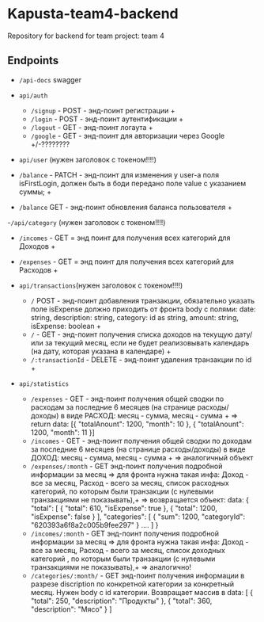 # Kapusta-team4-backend

Repository for backend for team project: team 4

## Endpoints

- `/api-docs` swagger

- `api/auth`

  - `/signup` - POST - энд-поинт регистрации +
  - `/login` - POST - энд-поинт аутентификации +
  - `/logout` - GET - энд-поинт логаута +
  - `/google` - GET - энд-поинт для авторизации через Google +/-????????

- `api/user` (нужен заголовок с токеном!!!!)

- `/balance` - PATCH - энд-поинт для изменения у user-а поля isFirstLogin,
  должен быть в боди передано поле value с указанием суммы; +
- `/balance` GET - энд-поинт обновления баланса пользователя +

-`/api/category` (нужен заголовок с токеном!!!!)

- `/incomes` - GET = энд поинт для получения всех категорий для Доходов +
- `/expenses` - GET = энд поинт для получения всех категорий для Расходов +

- `api/transactions`(нужен заголовок с токеном!!!!)

  - `/` POST - энд-поинт добавления транзакции, обязательно указать поле
    isExpense должно приходить от фронта body с полями: date: string,
    description: string, category: id as string, amount: string, isExpense:
    boolean +
  - `/` - GET - энд-поинт получения списка доходов на текущую дату/или за
    текущий месяц, если не будет реализовывать календарь (на дату, которая
    указана в календаре) +
  - `/:transactionId` - DELETE - энд-поинт удаления транзакции по id +

- `api/statistics`
  - `/expenses` - GET - энд-поинт получения общей сводки по расходам за
    последние 6 месяцев (на странице расходы/доходы) в виде РАСХОД: месяц -
    сумма, месяц - сумма + => return data: [{ "totalAnount": 1200, "month": 10
    }, { "totalAnount": 1200, "month": 11 }]
  - `/incomes` - GET - энд-поинт получения общей сводки по доходам за последние
    6 месяцев (на странице расходы/доходы) в виде ДОХОД: месяц - сумма, месяц -
    сумма + => аналогичный объект
  - `/expenses/:month` - GET энд-поинт получения подробной информации за месяц
    => для фронта нужна такая инфа: Доход - все за месяц, Расход - всего за
    месяц, список расходных категорий, по которым были транзакции (с нулевыми
    транзакциями не показывать),+ => возвращается объект: data: { "total": [ {
    "total": 610, "isExpense": true }, { "total": 1200, "isExpense": false } ],
    "categories": [ { "sum": 1200, "categoryId": "620393a6f8a2c005b9fee297" }
    .... ] }
  - `/incomes/:month` - GET энд-поинт получения подробной информации за месяц =>
    для фронта нужна такая инфа: Доход - все за месяц, Расход - всего за месяц,
    список доходных категорий , по которым были транзакции (с нулевыми
    транзакциями не показывать),+ => аналогично!
  - `/categories/:month/` - GET энд-поинт получения информации в разрезе
    discription по конкретной категории за конкретный месяц. Нужен body c id
    категории. Возвращает массив в data: [ { "total": 250, "description":
    "Продукты" }, { "total": 360, "description": "Мясо" } ]
